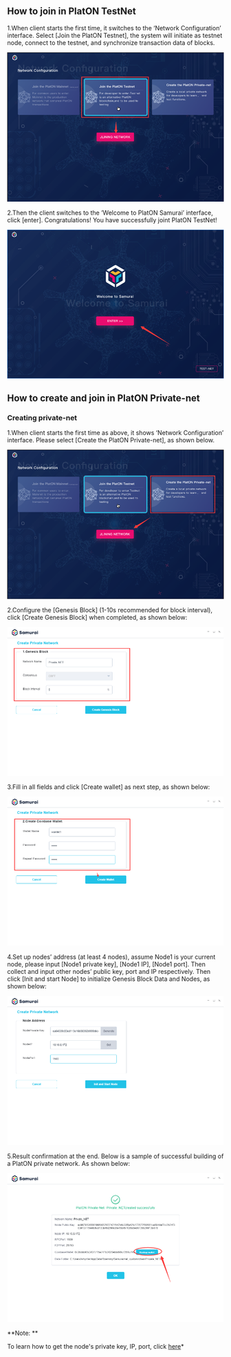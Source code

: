 
## <a name="join_net"></a>How to join in PlatON TestNet

1.When client starts the first time, it switches to the ‘Network Configuration’ interface. Select [Join the PlatON Testnet], the system will initiate as testnet node, connect to the testnet, and synchronize transaction data of blocks.

![Image text](image/Testnet.png)

2.Then the client switches to the ’Welcome to PlatON Samurai’ interface, click [enter]. Congratulations! You have successfully joint PlatON TestNet!

![Image text](image/Welcome_to_Samurai.png)


## <a name="create_private"></a>How to create and join in PlatON Private-net

### Creating private-net

1.When client starts the first time as above, it shows ‘Network Configuration’ interface. Please select [Create the PlatON Private-net], as shown below.

![Image text](image/private-net.png)

2.Configure the [Genesis Block] (1-10s recommended for block interval), click [Create Genesis Block] when completed, as shown below:

![Image text](image/Genesis_Block.png)

3.Fill in all fields and click [Create wallet] as next step, as shown below:

![Image text](image/Wallet_creation.png)

4.Set up nodes’ address (at least 4 nodes), assume Node1 is your current node, please input [Node1 private key], [Node1 IP], [Node1 port]. Then collect and input other nodes’ public key, port and IP respectively. Then click [Init and start Node] to initialize Genesis Block Data and Nodes, as shown below:

![Image text](image/Set_nodes.png)

5.Result confirmation at the end. Below is a sample of successful building of a PlatON private network. As shown below:

![Image text](image/Private-net_success.png)

**Note: **

To learn how to get the node's private key, IP, port, click [here](https://github.com/PlatONnetwork/wiki/wiki/[English]-Private-Networks)*





